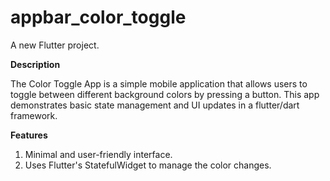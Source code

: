 # appbar_color_toggle

A new Flutter project.

**Description**

 The Color Toggle App is a simple mobile application that allows users to toggle between different background colors by pressing a button. This app demonstrates basic state management and UI updates in a       flutter/dart framework.


**Features**

  1. Minimal and user-friendly interface.
  2. Uses Flutter's StatefulWidget to manage the color changes.
